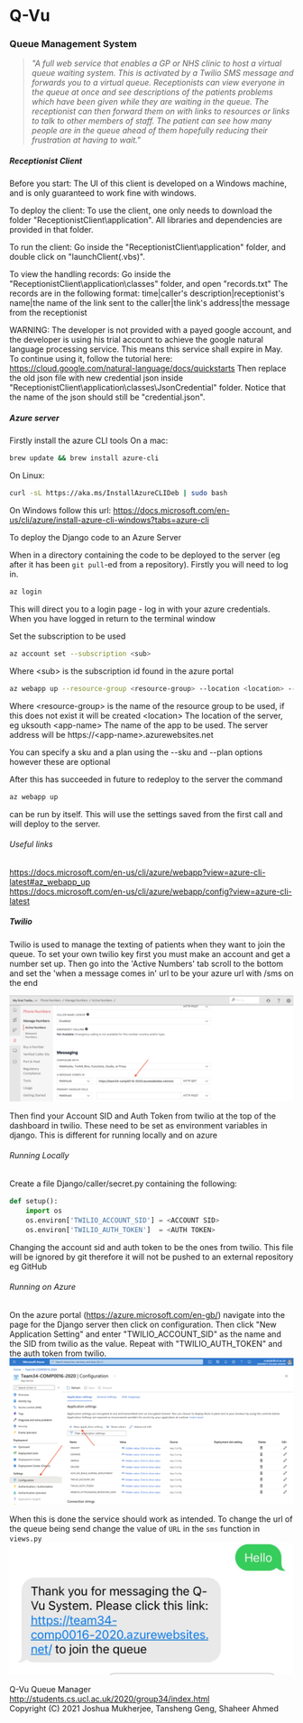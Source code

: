 # Q-Vu
### Queue Management System

> *"A full web service that enables a GP or NHS clinic to host a virtual queue waiting system. This is activated by a Twilio SMS message and forwards you to a virtual queue. Receptionists can view everyone in the queue at once and see descriptions of the patients problems which have been given while they are waiting in the queue. The receptionist can then forward them on with links to resources or links to talk to other members of staff. The patient can see how many people are in the queue ahead of them hopefully reducing their frustration at having to wait."*

##### Receptionist Client

Before you start: 
The UI of this client is developed on a Windows machine, and is only guaranteed to work fine with windows.

To deploy the client:
To use the client, one only needs to download the folder "ReceptionistClient\application". All libraries and dependencies are provided in that folder.

To run the client:
Go inside the "ReceptionistClient\application" folder, and double click on "launchClient(.vbs)".

To view the handling records:
Go inside the "ReceptionistClient\application\classes" folder, and open "records.txt"
The records are in the following format:
time|caller's description|receptionist's name|the name of the link sent to the caller|the link's address|the message from the receptionist

WARNING: 
The developer is not provided with a payed google account, and the developer is using his trial account to achieve
the google natural language processing service. This means this service shall expire in May. To continue using it,
follow the tutorial here: https://cloud.google.com/natural-language/docs/quickstarts 
Then replace the old json file with new credential json inside "ReceptionistClient\application\classes\JsonCredential" folder.
Notice that the name of the json should still be "credential.json".

##### Azure server

Firstly install the azure CLI tools
On a mac:
```BASH
brew update && brew install azure-cli
```
On Linux:
```BASH
curl -sL https://aka.ms/InstallAzureCLIDeb | sudo bash
```
On Windows follow this url: https://docs.microsoft.com/en-us/cli/azure/install-azure-cli-windows?tabs=azure-cli

To deploy the Django code to an Azure Server

When in a directory containing the code to be deployed to the server (eg after it has been ```git pull```-ed from a repository). Firstly you will need to log in.
```BASH
az login
```
This will direct you to a login page - log in with your azure credentials. When you have logged in return to the terminal window


Set the subscription to be used
```BASH
az account set --subscription <sub>
```
Where
\<sub\> is the subscription id found in the azure portal


```BASH
az webapp up --resource-group <resource-group> --location <location> --name <app-name>
```
Where
\<resource-group\> is the name of the resource group to be used, if this does not exist it will be created
\<location\> The location of the server, eg uksouth
\<app-name\> The name of the app to be used. The server address will be https://\<app-name\>.azurewebsites.net

You can specify a sku and a plan using the --sku and --plan options however these are optional

After this has succeeded in future to redeploy to the server the command 

```BASH
az webapp up
```
can be run by itself. This will use the settings saved from the first call and will deploy to the server. 



###### Useful links
https://docs.microsoft.com/en-us/cli/azure/webapp?view=azure-cli-latest#az_webapp_up <br>
https://docs.microsoft.com/en-us/cli/azure/webapp/config?view=azure-cli-latest

##### Twilio

Twilio is used to manage the texting of patients when they want to join the queue. To set your own twilio key first you must make an account and get a number set up. Then go into the 'Active Numbers' tab scroll to the bottom and set the 'when a message comes in' url to be your azure url with /sms on the end

![](readmeImages/TwilioSetUp.png)

Then find your Account SID and Auth Token from twilio at the top of the dashboard in twilio. These need to be set as environment variables in django. This is different for running locally and on azure

###### Running Locally
Create a file Django/caller/secret.py containing the following:

```python
def setup():
    import os
    os.environ['TWILIO_ACCOUNT_SID'] = <ACCOUNT SID>
    os.environ['TWILIO_AUTH_TOKEN']  = <AUTH TOKEN>
```
Changing the account sid and auth token to be the ones from twilio. This file will be ignored by git therefore it will not be pushed to an external repository eg GitHub

###### Running on Azure
On the azure portal (https://azure.microsoft.com/en-gb/) navigate into the page for the Django server then click on configuration. Then click "New Application Setting" and enter "TWILIO_ACCOUNT_SID" as the name and the SID from twilio as the value. Repeat with "TWILIO_AUTH_TOKEN" and the auth token from twilio. 
![](readmeImages/Azure.png)


When this is done the service should work as intended. To change the url of the queue being send change the value of ```URL``` in the ```sms``` function in ```views.py```
![](readmeImages/TwilioWorking.jpeg)




Q-Vu Queue Manager <br>
http://students.cs.ucl.ac.uk/2020/group34/index.html <br>
Copyright (C) 2021 Joshua Mukherjee, Tansheng Geng, Shaheer Ahmed 
